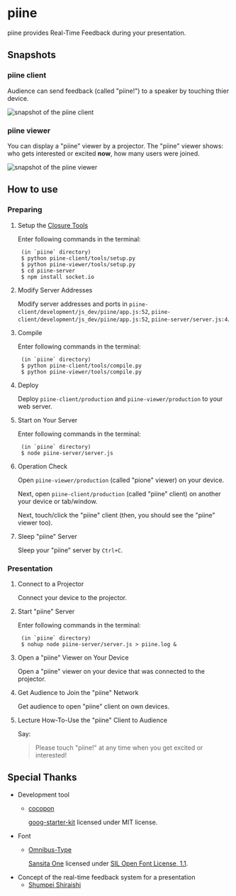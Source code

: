 piine
=====
piine provides Real-Time Feedback during your presentation.


Snapshots
---------

### piine client
Audience can send feedback (called "piine!") to a speaker by touching thier device.

![snapshot of the piine client](http://orgachem.github.io/piine/images/snapshot-client.png)


### piine viewer
You can display a "piine" viewer by a projector.
The "piine" viewer shows: who gets interested or excited **now**, how many users were joined.

![snapshot of the piine viewer](http://orgachem.github.io/piine/images/snapshot-viewer.png)


How to use
----------

### Preparing

1. Setup the [Closure Tools](https://developers.google.com/closure/)

    Enter following commands in the terminal:

        (in `piine` directory)
        $ python piine-client/tools/setup.py
        $ python piine-viewer/tools/setup.py
        $ cd piine-server
        $ npm install socket.io

2. Modify Server Addresses

    Modify server addresses and ports in `piine-client/development/js_dev/piine/app.js:52`, `piine-client/development/js_dev/piine/app.js:52`, `piine-server/server.js:4`.

3. Compile

    Enter following commands in the terminal:

        (in `piine` directory)
        $ python piine-client/tools/compile.py
        $ python piine-viewer/tools/compile.py

4. Deploy

    Deploy `piine-client/production` and `piine-viewer/production` to your web server.

5. Start on Your Server

    Enter following commands in the terminal:

        (in `piine` directory)
        $ node piine-server/server.js

6. Operation Check

    Open `piine-viewer/production` (called "pione" viewer) on your device.

    Next, open `piine-client/production` (called "piine" client) on another your device or tab/window.

    Next, touch/click the "piine" client (then, you should see the "piine" viewer too).
 
7. Sleep "piine" Server

    Sleep your "piine" server by `Ctrl+C`.

### Presentation

1. Connect to a Projector

    Connect your device to the projector.

2. Start "piine" Server

    Enter following commands in the terminal:

        (in `piine` directory)
        $ nohup node piine-server/server.js > piine.log &

3. Open a "piine" Viewer on Your Device

    Open a "piine" viewer on your device that was connected to the projector.

4. Get Audience to Join the "piine" Network

    Get audience to open "piine" client on own devices.

5. Lecture How-To-Use the "piine" Client to Audience

    Say:

    > Please touch "piine!" at any time when you get excited or interested!


Special Thanks
--------------

 * Development tool
   * [cocopon](https://github.com/cocopon)

     [goog-starter-kit](https://github.com/cocopon/goog-starter-kit) licensed under MIT license.
 * Font
   * [Omnibus-Type](https://plus.google.com/115141460305554867239/about)

     [Sansita One](http://www.google.com/fonts/specimen/Sansita+One) licensed under [SIL Open Font License, 1.1](http://scripts.sil.org/OFL).
 * Concept of the real-time feedback system for a presentation
   * [Shumpei Shiraishi](https://twitter.com/Shumpei)

